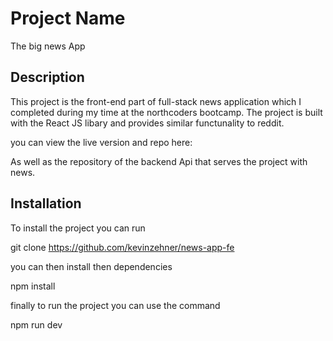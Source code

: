 # Project Name
The big news App

## Description
This project is the front-end part of full-stack news application which I completed during my time at the northcoders bootcamp. The project is built with the React JS libary and provides similar functunality to reddit.

you can view the live version and repo here:


As well as the repository of the backend Api that serves the project with news. 


## Installation

To install the project you can run

 git clone https://github.com/kevinzehner/news-app-fe

 you can then install then dependencies 
 
  npm install 

  finally to run the project you can use the command 

  npm run dev

